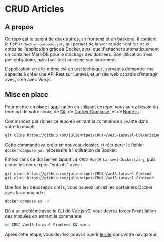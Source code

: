# CRUD Articles

## A propos

Ce repo est le parent de deux autres, [un frontend](https://github.com/julienripet/CRUD-VueJS-Laravel-Frontend) et [un backend](https://github.com/julienripet/CRUD-VueJS-Laravel-Backend). Il contient le fichier `docker-compose.yml`, qui permet de lancer rapidement les deux cotés de l'application grâce à Docker, ainsi que d'attacher automatiquement un container MariaDB pour le stockage des données. Son utilisation n'est pas obligatoire, mais facilite et accèlere son lancement.

L'application en elle-même est un test technique, servant à démontrer ma capacité à créer une API Rest sur Laravel, et un site web capable d'interagir avec, créé avec Vue.js.

## Mise en place

Pour mettre en place l'application en utilisant ce repo, vous aurez besoin du terminal de votre choix, de [Git](https://git-scm.com/downloads), de [Docker Compose](https://docs.docker.com/compose/install/), et de [Node.js](https://nodejs.org/en/) .

Commencez par cloner ce repo en entrant la commande suivante dans votre terminal:

```bash
git clone https://github.com/julienripet/CRUD-VueJS-Laravel-Dockerizing
```

Cette commande va créer un nouveau dossier, et récuperer le fichier `docker-compose.yml` nécessaire à l'utilisation de Docker.

Entrez dans ce dossier en tapant `cd CRUD-VueJS-Laravel-Dockerizing`, puis cloner les deux repos "enfants" avec :

```bash
git clone https://github.com/julienripet/CRUD-VueJS-Laravel-Backend
git clone https://github.com/julienripet/CRUD-VueJS-Laravel-Frontend
```

Une fois les deux repos créés, vous pouvez lancez les containers Docker avec la commande :

```bash
docker compose up -d
```

Dû à un problème avec le CLI de Vue.js v3, vous devrez forcer l'installation des modules en entrant la commande:

```bash
cd CRUD-VueJS-Laravel-Frontend && npm i
```

Après cette étape, vous devriez pouvoir ouvrir [le site](http://localhost:8080) dans votre navigateur.
